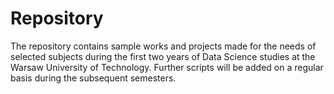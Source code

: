 # Repository
The repository contains sample works and projects made for the needs of selected subjects during the first two years of Data Science studies at the Warsaw University of Technology.
Further scripts will be added on a regular basis during the subsequent semesters.
